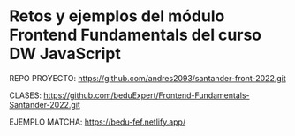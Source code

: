 # Retos y ejemplos del módulo Frontend Fundamentals del curso DW JavaScript

REPO PROYECTO: https://github.com/andres2093/santander-front-2022.git

CLASES: https://github.com/beduExpert/Frontend-Fundamentals-Santander-2022.git

EJEMPLO MATCHA: https://bedu-fef.netlify.app/

